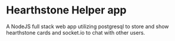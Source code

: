 # Hearthstone Helper app

A NodeJS full stack web app utilizing postgresql to store and show hearthstone cards and socket.io to chat with other users.